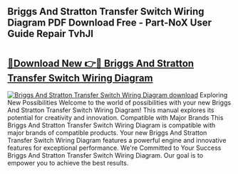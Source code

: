 ## Briggs And Stratton Transfer Switch Wiring Diagram PDF Download Free - Part-NoX User Guide Repair TvhJI

# <h2><a href="http://dfrxr6.blite.top/?on=Briggs+And+Stratton+Transfer+Switch+Wiring+Diagram">🔗Download New 👉🔴 Briggs And Stratton Transfer Switch Wiring Diagram</a></h2>

[![Briggs And Stratton Transfer Switch Wiring Diagram download](https://i.imgur.com/lujVjoI.png)](http://dfrxr6.blite.top/?on=Briggs+And+Stratton+Transfer+Switch+Wiring+Diagram)
Exploring New Possibilities Welcome to the world of possibilities with your new Briggs And Stratton Transfer Switch Wiring Diagram! This manual explores its potential for creativity and innovation. Compatible with Major Brands This Briggs And Stratton Transfer Switch Wiring Diagram is compatible with major brands of compatible products. Your new Briggs And Stratton Transfer Switch Wiring Diagram features a powerful engine and innovative features for exceptional performance. We're Committed to Your Success Briggs And Stratton Transfer Switch Wiring Diagram. Our goal is to empower you to achieve the best results.
